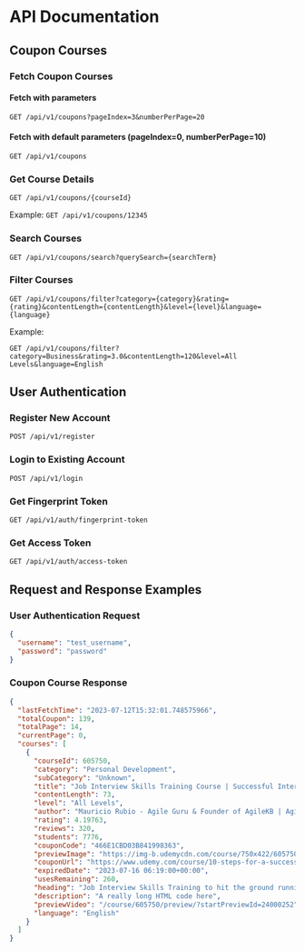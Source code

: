 # API Documentation

## Coupon Courses

### Fetch Coupon Courses

#### Fetch with parameters

```
GET /api/v1/coupons?pageIndex=3&numberPerPage=20
```

#### Fetch with default parameters (pageIndex=0, numberPerPage=10)

```
GET /api/v1/coupons
```

### Get Course Details

```
GET /api/v1/coupons/{courseId}
```

Example: `GET /api/v1/coupons/12345`

### Search Courses

```
GET /api/v1/coupons/search?querySearch={searchTerm}
```

### Filter Courses

```
GET /api/v1/coupons/filter?category={category}&rating={rating}&contentLength={contentLength}&level={level}&language={language}
```

Example:
```
GET /api/v1/coupons/filter?category=Business&rating=3.0&contentLength=120&level=All Levels&language=English
```

## User Authentication

### Register New Account

```
POST /api/v1/register
```

### Login to Existing Account

```
POST /api/v1/login
```

### Get Fingerprint Token

```
GET /api/v1/auth/fingerprint-token
```

### Get Access Token

```
GET /api/v1/auth/access-token
```

## Request and Response Examples

### User Authentication Request

```json
{
  "username": "test_username",
  "password": "password"
}
```

### Coupon Course Response

```json
{
  "lastFetchTime": "2023-07-12T15:32:01.748575966",
  "totalCoupon": 139,
  "totalPage": 14,
  "currentPage": 0,
  "courses": [
    {
      "courseId": 605750,
      "category": "Personal Development",
      "subCategory": "Unknown",
      "title": "Job Interview Skills Training Course | Successful Interviews",
      "contentLength": 73,
      "level": "All Levels",
      "author": "Mauricio Rubio - Agile Guru & Founder of AgileKB | AgileLee & Ureducation",
      "rating": 4.19763,
      "reviews": 320,
      "students": 7776,
      "couponCode": "466E1CBD03B841998363",
      "previewImage": "https://img-b.udemycdn.com/course/750x422/605750_58ea_2.jpg",
      "couponUrl": "https://www.udemy.com/course/10-steps-for-a-successful-interview-get-the-job/?couponCode=466E1CBD03B841998363",
      "expiredDate": "2023-07-16 06:19:00+00:00",
      "usesRemaining": 260,
      "heading": "Job Interview Skills Training to hit the ground running | Interview like a PRO and achieve success in your interviews",
      "description": "A really long HTML code here",
      "previewVideo": "/course/605750/preview/?startPreviewId=24000252",
      "language": "English"
    }
  ]
}
```